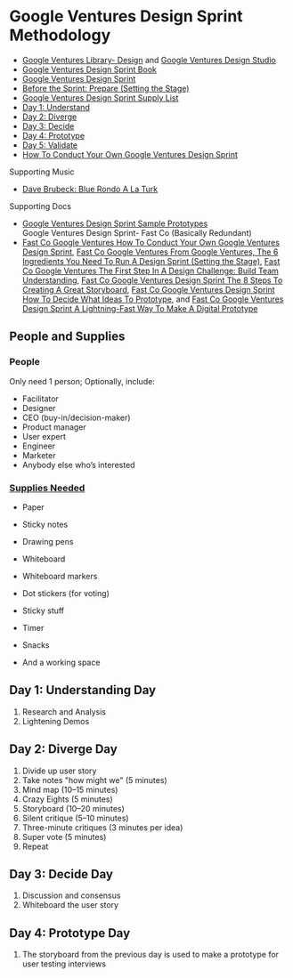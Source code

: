 # Google Ventures Design Sprint Methodology

* [Google Ventures Library- Design](http://www.gv.com/library/design) and [Google Ventures Design Studio](http://www.gv.com/#design-studio)
* [Google Ventures Design Sprint Book](http://www.thesprintbook.com)
*   [Google Ventures Design Sprint](http://www.gv.com/sprint) 
  * [Before the Sprint: Prepare (Setting the Stage)](http://www.gv.com/lib/the-product-design-sprint-settingthestage)
  *   [Google Ventures Design Sprint Supply List](http://amzn.com/lm/RS9AYY6BTLDCM)
  * [Day 1: Understand](http://www.gv.com/lib/the-product-design-sprint-understandday-1)
  * [Day 2: Diverge](http://www.gv.com/lib/the-product-design-sprint-divergeday2)
  * [Day 3: Decide](http://www.gv.com/lib/the-product-design-sprint-decideday3)
  * [Day 4: Prototype](http://www.gv.com/lib/the-product-design-sprint-prototypeday4)
  * [Day 5: Validate](http://www.gv.com/lib/the-product-design-sprint-validateday5)
  * [How To Conduct Your Own Google Ventures Design Sprint](http://www.fastcodesign.com/1672887/how-to-conduct-your-own-google-design-sprint)

Supporting Music
* [Dave Brubeck: Blue Rondo A La Turk](https://www.youtube.com/watch?v=PD21CBN6KkE)  

Supporting Docs
*  [Google Ventures Design Sprint Sample Prototypes](https://www.dropbox.com/sh/tpuzocfhvz3ekm7/AADdT1T6cdtCDad7zE2WJglja)  
Google Ventures Design Sprint- Fast Co (Basically Redundant)
* [Fast Co Google Ventures How To Conduct Your Own Google Ventures Design Sprint](http://www.fastcodesign.com/1672887/how-to-conduct-your-own-google-design-sprint), [Fast Co Google Ventures From Google Ventures, The 6 Ingredients You Need To Run A Design Sprint (Setting the Stage)](http://www.fastcodesign.com/1672889/from-google-ventures-the-6-ingredients-you-need-to-run-a-design-sprint), [Fast Co Google Ventures The First Step In A Design Challenge: Build Team Understanding](http://www.fastcodesign.com/1672905/the-first-step-in-a-design-challenge-build-team-understanding), [Fast Co Google Ventures Design Sprint The 8 Steps To Creating A Great Storyboard](http://www.fastcodesign.com/1672917/the-8-steps-to-creating-a-great-storyboard), [Fast Co Google Ventures Design Sprint How To Decide What Ideas To Prototype](http://www.fastcodesign.com/1672929/how-to-decide-what-ideas-to-prototype), and [Fast Co Google Ventures Design Sprint A Lightning-Fast Way To Make A Digital Prototype](http://www.fastcodesign.com/1672940/a-lightning-fast-way-to-make-a-digital-prototype) 

## People and Supplies

### People 
Only need 1 person; Optionally, include:
* Facilitator
* Designer
* CEO (buy-in/decision-maker)
* Product manager
* User expert 
* Engineer
* Marketer
* Anybody else who’s interested

### [Supplies Needed](http://amzn.com/lm/RS9AYY6BTLDCM)
* Paper
* Sticky notes 
* Drawing pens 
* Whiteboard
* Whiteboard markers
* Dot stickers (for voting)
* Sticky stuff
* Timer 
* Snacks 

* And a working space  

## Day 1: Understanding Day
1. Research and Analysis
2. Lightening Demos

## Day 2: Diverge Day
1. Divide up user story
2. Take notes "how might we" (5 minutes) 
3. Mind map (10–15 minutes)
4. Crazy Eights (5 minutes)
5. Storyboard (10–20 minutes)
6. Silent critique (5–10 minutes)
7. Three-minute critiques (3 minutes per idea)
8. Super vote (5 minutes)
9. Repeat

## Day 3: Decide Day

1. Discussion and consensus
2. Whiteboard the user story

## Day 4: Prototype Day

1. The storyboard from the previous day is used to make a prototype for user testing interviews 

